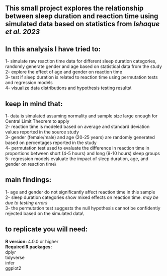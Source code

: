 ## This small project explores the relationship between sleep duration and reaction time using simulated data based on statistics from *Ishaque et al. 2023* 

## In this analysis I have tried to:

1- simulate raw reaction time data for different sleep duration categories, randomly generate gender and age based on statistical data from the study\
2- explore the effect of age and gender on reaction time\
3- test if sleep duration is related to reaction time using permutation tests and regression models\
4- visualize data distributions and hypothesis testing results\

## keep in mind that:

1- data is simulated assuming normality and sample size large enough for Central Limit Theorem to apply\
2- reaction time is modeled based on average and standard deviation values reported in the source study\
3- gender (female/male) and age (20-25 years) are randomly generated based on percentages reported in the study\
4- permutation test used to evaluate the difference in reaction time in proportions between short (4-5 hours) and long (9-10 hours) sleep groups\
5- regression models evaluate the impact of sleep duration, age, and gender on reaction time\

## main findings:

1- age and gender do not significantly affect reaction time in this sample\
2- sleep duration categories show mixed effects on reaction time. *may be due to testing errors*\
3- the permutation test suggests the null hypothesis cannot be confidently rejected based on the simulated data\

## to replicate you will need:

**R version:** 4.0.0 or higher  
**Required R packages:**  
  dplyr\
  tidyverse\
  infer\
  ggplot2
